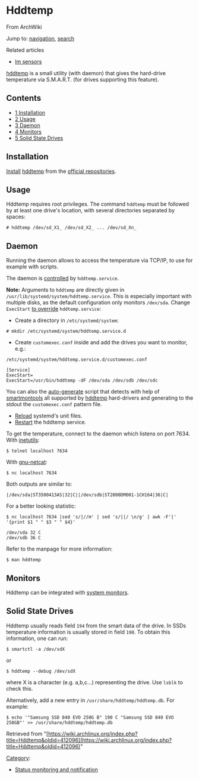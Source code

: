 # Hddtemp

From ArchWiki

Jump to: [navigation](#column-one), [search](#searchInput)

Related articles

*   [lm sensors](/index.php/Lm_sensors "Lm sensors")

[hddtemp](https://savannah.nongnu.org/projects/hddtemp/) is a small utility (with daemon) that gives the hard-drive temperature via S.M.A.R.T. (for drives supporting this feature).

## Contents

*   [1 Installation](#Installation)
*   [2 Usage](#Usage)
*   [3 Daemon](#Daemon)
*   [4 Monitors](#Monitors)
*   [5 Solid State Drives](#Solid_State_Drives)

## Installation

[Install](/index.php/Install "Install") [hddtemp](https://www.archlinux.org/packages/?name=hddtemp) from the [official repositories](/index.php/Official_repositories "Official repositories").

## Usage

Hddtemp requires root privileges. The command `hddtemp` must be followed by at least one drive's location, with several directories separated by spaces:

```
# hddtemp /dev/sd_X1_ /dev/sd_X2_ ... /dev/sd_Xn_

```

## Daemon

Running the daemon allows to access the temperature via TCP/IP, to use for example with scripts.

The daemon is [controlled](/index.php/Systemd#Using_units "Systemd") by `hddtemp.service`.

**Note:** Arguments to `hddtemp` are directly given in `/usr/lib/systemd/system/hddtemp.service`. This is especially important with multiple disks, as the default configuration only monitors `/dev/sda`. Change `ExecStart` [to override](/index.php/Systemd#Editing_provided_units "Systemd") `hddtemp.service`:

*   Create a directory in `/etc/systemd/system`:

```
# mkdir /etc/systemd/system/hddtemp.service.d

```

*   Create `customexec.conf` inside and add the drives you want to monitor, e.g.:

 `/etc/systemd/system/hddtemp.service.d/customexec.conf` 

```
[Service]
ExecStart=
ExecStart=/usr/bin/hddtemp -dF /dev/sda /dev/sdb /dev/sdc
```

You can also the [auto-generate](https://github.com/AndyCrowd/auto-generate-configuration-files/blob/master/gen-customexec.conf-hddtemp.sh) script that detects with help of [smartmontools](https://www.archlinux.org/packages/?name=smartmontools) all supported by [hddtemp](https://www.archlinux.org/packages/?name=hddtemp) hard-drivers and generating to the stdout the `customexec.conf` pattern file.

*   [Reload](/index.php/Reload "Reload") systemd's unit files.
*   [Restart](/index.php/Restart "Restart") the hddtemp service.

To get the temperature, connect to the daemon which listens on port 7634\. With [inetutils](https://www.archlinux.org/packages/?name=inetutils):

```
$ telnet localhost 7634

```

With [gnu-netcat](https://www.archlinux.org/packages/?name=gnu-netcat):

```
$ nc localhost 7634

```

Both outputs are similar to:

```
|/dev/sda|ST3500413AS|32|C||/dev/sdb|ST2000DM001-1CH164|36|C|

```

For a better looking statistic:

 `$ nc localhost 7634 |sed 's/|//m' | sed 's/||/ \n/g' | awk -F'|' '{print $1 " " $3 " " $4}'` 

```
/dev/sda 32 C 
/dev/sdb 36 C
```

Refer to the manpage for more information:

```
$ man hddtemp

```

## Monitors

Hddtemp can be integrated with [system monitors](/index.php/List_of_applications#System_monitoring "List of applications").

## Solid State Drives

Hddtemp usually reads field `194` from the smart data of the drive. In SSDs temperature information is usually stored in field `190`. To obtain this information, one can run:

```
$ smartctl -a /dev/sdX

```

or

```
$ hddtemp --debug /dev/sdX

```

where X is a character (e.g. a,b,c...) representing the drive. Use `lsblk` to check this.

Alternatively, add a new entry in `/usr/share/hddtemp/hddtemp.db`. For example:

```
$ echo '"Samsung SSD 840 EVO 250G B" 190 C "Samsung SSD 840 EVO 250GB"' >> /usr/share/hddtemp/hddtemp.db

```

Retrieved from "[https://wiki.archlinux.org/index.php?title=Hddtemp&oldid=412096](https://wiki.archlinux.org/index.php?title=Hddtemp&oldid=412096)"

[Category](/index.php/Special:Categories "Special:Categories"):

*   [Status monitoring and notification](/index.php/Category:Status_monitoring_and_notification "Category:Status monitoring and notification")